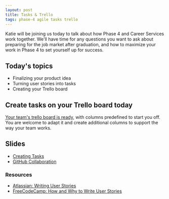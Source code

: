```yaml
---
layout: post
title: Tasks & Trello
tags: phase-4 agile tasks trello
---
```


Katie will be joining us today to talk about how Phase 4 and Career Services work together. We'll have time for any questions you want to ask about preparing for the job market after graduation, and how to maximize your work in Phase 4 to set yourself up for success.

## Today's topics

- Finalizing your product idea
- Turning user stories into tasks
- Creating your Trello board

## Create tasks on your Trello board today

[Your team's trello board is ready](https://trello.com/b/IlnJXH4S/live-music-venue-app), with columns predefined to start you off. You are welcome to adapt it and create additional columns to support the way your team works.

## Slides

- [Creating Tasks](https://drive.google.com/file/d/1f1npfW6Xfabg6-gOSZOqZpG3dgS5_rJq/view?usp=sharing)
- [GitHub Collaboration](https://slides.com/amy_nc/git-collaboration)

### Resources

- [Atlassian: Writing User Stories](https://www.atlassian.com/agile/project-management/user-stories)
- [FreeCodeCamp: How and Why to Write User Stories](https://www.freecodecamp.org/news/how-and-why-to-write-great-user-stories-f5a110668246/)

